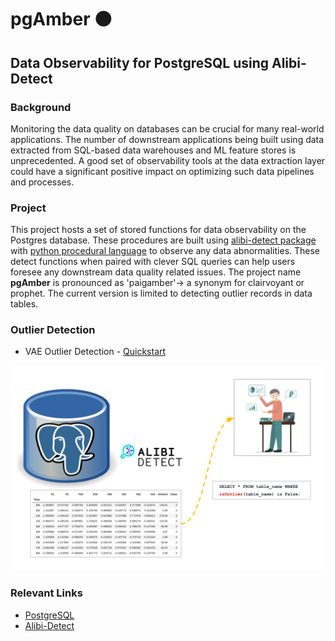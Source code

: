 # pgAmber :orange_circle:

## Data Observability for PostgreSQL using Alibi-Detect

### Background

Monitoring the data quality on databases can be crucial for many real-world applications. The number of downstream applications being built using data extracted from SQL-based data warehouses and ML feature stores is unprecedented. A good set of observability tools at the data extraction layer could have a significant positive impact on optimizing such data pipelines and processes.

### Project

This project hosts a set of stored functions for data observability on the Postgres database. These procedures are built using [alibi-detect package](https://docs.seldon.io/projects/alibi-detect/en/stable/index.html) with [python procedural language](https://www.postgresql.org/docs/current/plpython.html) to observe any data abnormalities. These detect functions when paired with clever SQL queries can help users foresee any downstream data quality related issues. The project name **pgAmber** is pronounced as 'paigamber'-> a synonym for clairvoyant or prophet. The current version is limited to detecting outlier records in data tables.

### Outlier Detection

- VAE Outlier Detection - [Quickstart](./procs/outlier-detection/vae/README.md)

![pgAmber](./Diagrams.png)

### Relevant Links

- [PostgreSQL](https://www.postgresql.org/)
- [Alibi-Detect](https://docs.seldon.io/projects/alibi-detect)
